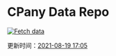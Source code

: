 # CPany Data Repo

[![Fetch data](https://github.com/yjl9903/CPany/actions/workflows/fetch.yml/badge.svg)](https://github.com/yjl9903/CPany/actions/workflows/fetch.yml)

<!-- START_SECTION: update_time -->
更新时间：[2021-08-19 17:05](https://www.timeanddate.com/worldclock/fixedtime.html?msg=Fetch+data&iso=20210819T170502&p1=237)
<!-- END_SECTION: update_time -->

